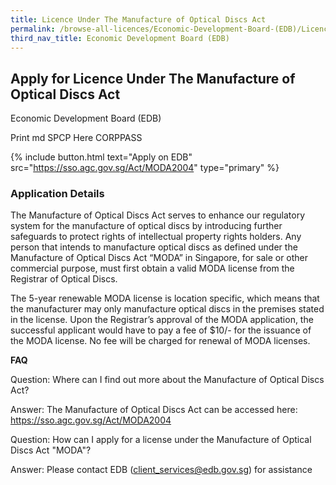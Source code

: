 ```yaml
---
title: Licence Under The Manufacture of Optical Discs Act
permalink: /browse-all-licences/Economic-Development-Board-(EDB)/Licence-Under-The-Manufacture-of-Optical-Discs-Act
third_nav_title: Economic Development Board (EDB)
---
```


## Apply for Licence Under The Manufacture of Optical Discs Act

Economic Development Board (EDB)

Print md SPCP Here CORPPASS

{% include button.html text="Apply on EDB" src="https://sso.agc.gov.sg/Act/MODA2004" type="primary" %}

### Application Details

<p>The Manufacture of Optical Discs Act serves to enhance our regulatory system for the manufacture of optical discs by introducing further safeguards to protect rights of intellectual property rights holders. Any person that intends to manufacture optical discs as defined under the Manufacture of Optical Discs Act &ldquo;MODA&rdquo; in Singapore, for sale or other commercial purpose, must first obtain a valid MODA license from the Registrar of Optical Discs.</p>
<p>The 5-year renewable MODA license is location specific, which means that the manufacturer may only manufacture optical discs in the premises stated in the license. Upon the Registrar&rsquo;s approval of the MODA application, the successful applicant would have to pay a fee of $10/- for the issuance of the MODA license. No fee will be charged for renewal of MODA licenses.</p>
<p><strong>FAQ</strong></p>
<p>Question: Where can I find out more about the Manufacture of Optical Discs Act?</p>
<p>Answer: The Manufacture of Optical Discs Act can be accessed here: <a href="https://sso.agc.gov.sg/Act/MODA2004" target="_blank" rel="noopener">https://sso.agc.gov.sg/Act/MODA2004</a></p>
<p>Question: How can I apply for a license under the Manufacture of Optical Discs Act "MODA"?</p>
<p>Answer: Please contact EDB (<a href="mailto:client_services@edb.gov.sg">client_services@edb.gov.sg</a>) for assistance</p>

